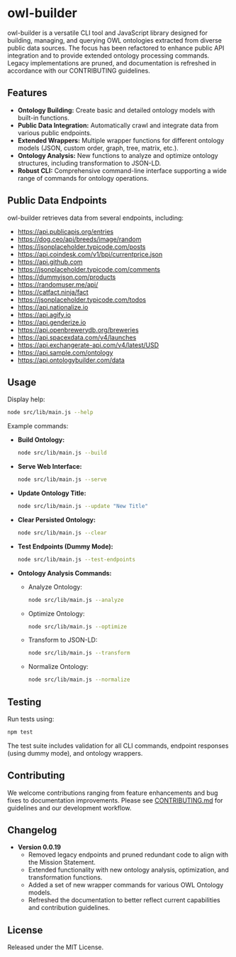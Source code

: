 # owl-builder

owl-builder is a versatile CLI tool and JavaScript library designed for building, managing, and querying OWL ontologies extracted from diverse public data sources. The focus has been refactored to enhance public API integration and to provide extended ontology processing commands. Legacy implementations are pruned, and documentation is refreshed in accordance with our CONTRIBUTING guidelines.

## Features

- **Ontology Building:** Create basic and detailed ontology models with built-in functions.
- **Public Data Integration:** Automatically crawl and integrate data from various public endpoints.
- **Extended Wrappers:** Multiple wrapper functions for different ontology models (JSON, custom order, graph, tree, matrix, etc.).
- **Ontology Analysis:** New functions to analyze and optimize ontology structures, including transformation to JSON-LD.
- **Robust CLI:** Comprehensive command-line interface supporting a wide range of commands for ontology operations.

## Public Data Endpoints

owl-builder retrieves data from several endpoints, including:

- https://api.publicapis.org/entries
- https://dog.ceo/api/breeds/image/random
- https://jsonplaceholder.typicode.com/posts
- https://api.coindesk.com/v1/bpi/currentprice.json
- https://api.github.com
- https://jsonplaceholder.typicode.com/comments
- https://dummyjson.com/products
- https://randomuser.me/api/
- https://catfact.ninja/fact
- https://jsonplaceholder.typicode.com/todos
- https://api.nationalize.io
- https://api.agify.io
- https://api.genderize.io
- https://api.openbrewerydb.org/breweries
- https://api.spacexdata.com/v4/launches
- https://api.exchangerate-api.com/v4/latest/USD
- https://api.sample.com/ontology
- https://api.ontologybuilder.com/data

## Usage

Display help:

```bash
node src/lib/main.js --help
```

Example commands:

- **Build Ontology:**
  ```bash
  node src/lib/main.js --build
  ```

- **Serve Web Interface:**
  ```bash
  node src/lib/main.js --serve
  ```

- **Update Ontology Title:**
  ```bash
  node src/lib/main.js --update "New Title"
  ```

- **Clear Persisted Ontology:**
  ```bash
  node src/lib/main.js --clear
  ```

- **Test Endpoints (Dummy Mode):**
  ```bash
  node src/lib/main.js --test-endpoints
  ```

- **Ontology Analysis Commands:**
  - Analyze Ontology:
    ```bash
    node src/lib/main.js --analyze
    ```
  - Optimize Ontology:
    ```bash
    node src/lib/main.js --optimize
    ```
  - Transform to JSON-LD:
    ```bash
    node src/lib/main.js --transform
    ```
  - Normalize Ontology:
    ```bash
    node src/lib/main.js --normalize
    ```

## Testing

Run tests using:

```bash
npm test
```

The test suite includes validation for all CLI commands, endpoint responses (using dummy mode), and ontology wrappers.

## Contributing

We welcome contributions ranging from feature enhancements and bug fixes to documentation improvements. Please see [CONTRIBUTING.md](CONTRIBUTING.md) for guidelines and our development workflow.

## Changelog

- **Version 0.0.19**
  - Removed legacy endpoints and pruned redundant code to align with the Mission Statement.
  - Extended functionality with new ontology analysis, optimization, and transformation functions.
  - Added a set of new wrapper commands for various OWL Ontology models.
  - Refreshed the documentation to better reflect current capabilities and contribution guidelines.

## License

Released under the MIT License.
